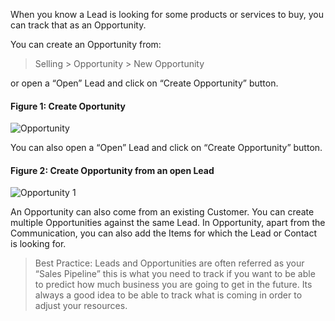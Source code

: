When you know a Lead is looking for some products or services to buy, you can
track that as an Opportunity.

You can create an Opportunity from:

> Selling > Opportunity > New Opportunity

or open a “Open” Lead and click on “Create Opportunity” button.

#### Figure 1: Create Oportunity 

![Opportunity](assets/manual_erpnext_com/old_images/erpnext/opportunity.png)

You can also open a “Open” Lead and click on “Create Opportunity” button.

#### Figure 2: Create Opportunity from an open Lead

![Opportunity 1](assets/manual_erpnext_com/old_images/erpnext/opportunity-1.png)

An Opportunity can also come from an existing Customer. You can create
multiple Opportunities against the same Lead. In Opportunity, apart from the
Communication, you can also add the Items for which the Lead or Contact is
looking for.

> Best Practice: Leads and Opportunities are often referred as your “Sales
Pipeline” this is what you need to track if you want to be able to predict how
much business you are going to get in the future. Its always a good idea to be
able to track what is coming in order to adjust your resources.

